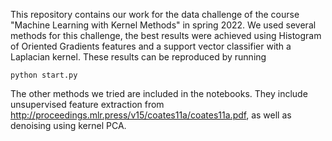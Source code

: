 This repository contains our work for the data challenge of the course "Machine Learning with Kernel Methods" in spring 2022. We used several methods for this challenge, the best results were achieved using Histogram of Oriented Gradients features and a support vector classifier with a Laplacian kernel. These results can be reproduced by running
```
python start.py
```
The other methods we tried are included in the notebooks. They include unsupervised feature extraction from http://proceedings.mlr.press/v15/coates11a/coates11a.pdf, as well as denoising using kernel PCA.
